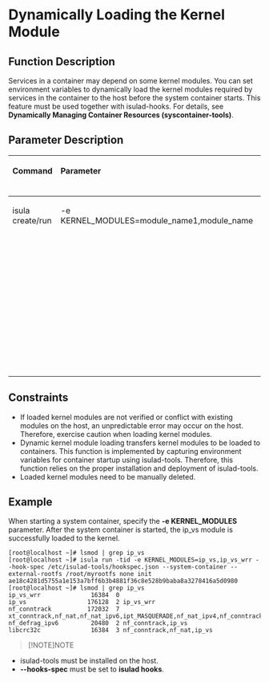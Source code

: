 # Dynamically Loading the Kernel Module

## Function Description

Services in a container may depend on some kernel modules. You can set environment variables to dynamically load the kernel modules required by services in the container to the host before the system container starts. This feature must be used together with isulad-hooks. For details, see **Dynamically Managing Container Resources (syscontainer-tools)**.

## Parameter Description

<table><thead align="left"><tr id="en-us_topic_0182200838_row1569373816419"><th class="cellrowborder" valign="top" width="20.22%" id="mcps1.1.4.1.1"><p id="en-us_topic_0182200838_p106936387415"><a name="en-us_topic_0182200838_p106936387415"></a><a name="en-us_topic_0182200838_p106936387415"></a><strong id="b1777818525556"><a name="b1777818525556"></a><a name="b1777818525556"></a>Command</strong></p>
</th>
<th class="cellrowborder" valign="top" width="51.910000000000004%" id="mcps1.1.4.1.2"><p id="en-us_topic_0182200838_p15693173814112"><a name="en-us_topic_0182200838_p15693173814112"></a><a name="en-us_topic_0182200838_p15693173814112"></a><strong id="b143109549554"><a name="b143109549554"></a><a name="b143109549554"></a>Parameter</strong></p>
</th>
<th class="cellrowborder" valign="top" width="27.87%" id="mcps1.1.4.1.3"><p id="en-us_topic_0182200838_p867912565112"><a name="en-us_topic_0182200838_p867912565112"></a><a name="en-us_topic_0182200838_p867912565112"></a><strong id="b11317195635512"><a name="b11317195635512"></a><a name="b11317195635512"></a>Value Description</strong></p>
</th>
</tr>
</thead>
<tbody><tr id="en-us_topic_0182200838_row12693163810415"><td class="cellrowborder" valign="top" width="20.22%" headers="mcps1.1.4.1.1 "><p id="en-us_topic_0182200838_p66931838134110"><a name="en-us_topic_0182200838_p66931838134110"></a><a name="en-us_topic_0182200838_p66931838134110"></a>isula create/run</p>
</td>
<td class="cellrowborder" valign="top" width="51.910000000000004%" headers="mcps1.1.4.1.2 "><p id="en-us_topic_0182200838_p20308121310422"><a name="en-us_topic_0182200838_p20308121310422"></a><a name="en-us_topic_0182200838_p20308121310422"></a>-e KERNEL_MODULES=module_name1,module_name</p>
</td>
<td class="cellrowborder" valign="top" width="27.87%" headers="mcps1.1.4.1.3 "><a name="en-us_topic_0182200838_ul10878831151214"></a><a name="en-us_topic_0182200838_ul10878831151214"></a><ul id="en-us_topic_0182200838_ul10878831151214"><li>Variable of the string type.</li><li>This parameter can be set to multiple modules. Use commas (,) to separate module names.</li></ul>
</td>
</tr>
</tbody>
</table>

## Constraints

- If loaded kernel modules are not verified or conflict with existing modules on the host, an unpredictable error may occur on the host. Therefore, exercise caution when loading kernel modules.
- Dynamic kernel module loading transfers kernel modules to be loaded to containers. This function is implemented by capturing environment variables for container startup using isulad-tools. Therefore, this function relies on the proper installation and deployment of isulad-tools.
- Loaded kernel modules need to be manually deleted.

## Example

When starting a system container, specify the  **-e KERNEL\_MODULES**  parameter. After the system container is started, the ip\_vs module is successfully loaded to the kernel.

```shell
[root@localhost ~]# lsmod | grep ip_vs
[root@localhost ~]# isula run -tid -e KERNEL_MODULES=ip_vs,ip_vs_wrr --hook-spec /etc/isulad-tools/hookspec.json --system-container --external-rootfs /root/myrootfs none init
ae18c4281d5755a1e153a7bff6b3b4881f36c8e528b9baba8a3278416a5d0980
[root@localhost ~]# lsmod | grep ip_vs
ip_vs_wrr              16384  0
ip_vs                 176128  2 ip_vs_wrr
nf_conntrack          172032  7 xt_conntrack,nf_nat,nf_nat_ipv6,ipt_MASQUERADE,nf_nat_ipv4,nf_conntrack_netlink,ip_vs
nf_defrag_ipv6         20480  2 nf_conntrack,ip_vs
libcrc32c              16384  3 nf_conntrack,nf_nat,ip_vs
```

>[!NOTE]NOTE   

- isulad-tools must be installed on the host.  
- **--hooks-spec**  must be set to  **isulad hooks**.  
